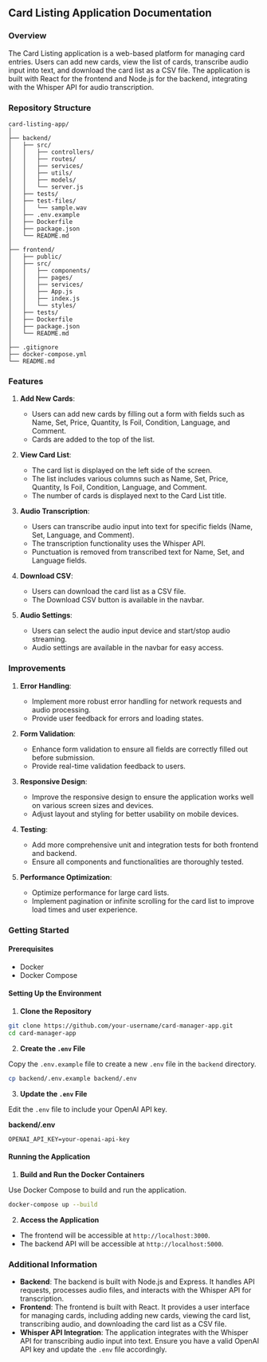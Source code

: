 ## Card Listing Application Documentation

### Overview

The Card Listing application is a web-based platform for managing card entries. Users can add new cards, view the list of cards, transcribe audio input into text, and download the card list as a CSV file. The application is built with React for the frontend and Node.js for the backend, integrating with the Whisper API for audio transcription.

### Repository Structure

```
card-listing-app/
│
├── backend/
│   ├── src/
│   │   ├── controllers/
│   │   ├── routes/
│   │   ├── services/
│   │   ├── utils/
│   │   ├── models/
│   │   └── server.js
│   ├── tests/
│   ├── test-files/
│   │   └── sample.wav
│   ├── .env.example
│   ├── Dockerfile
│   ├── package.json
│   └── README.md
│
├── frontend/
│   ├── public/
│   ├── src/
│   │   ├── components/
│   │   ├── pages/
│   │   ├── services/
│   │   ├── App.js
│   │   ├── index.js
│   │   └── styles/
│   ├── tests/
│   ├── Dockerfile
│   ├── package.json
│   └── README.md
│
├── .gitignore
├── docker-compose.yml
└── README.md
```

### Features

1. **Add New Cards**:
   - Users can add new cards by filling out a form with fields such as Name, Set, Price, Quantity, Is Foil, Condition, Language, and Comment.
   - Cards are added to the top of the list.

2. **View Card List**:
   - The card list is displayed on the left side of the screen.
   - The list includes various columns such as Name, Set, Price, Quantity, Is Foil, Condition, Language, and Comment.
   - The number of cards is displayed next to the Card List title.

3. **Audio Transcription**:
   - Users can transcribe audio input into text for specific fields (Name, Set, Language, and Comment).
   - The transcription functionality uses the Whisper API.
   - Punctuation is removed from transcribed text for Name, Set, and Language fields.

4. **Download CSV**:
   - Users can download the card list as a CSV file.
   - The Download CSV button is available in the navbar.

5. **Audio Settings**:
   - Users can select the audio input device and start/stop audio streaming.
   - Audio settings are available in the navbar for easy access.

### Improvements

1. **Error Handling**:
   - Implement more robust error handling for network requests and audio processing.
   - Provide user feedback for errors and loading states.

2. **Form Validation**:
   - Enhance form validation to ensure all fields are correctly filled out before submission.
   - Provide real-time validation feedback to users.

3. **Responsive Design**:
   - Improve the responsive design to ensure the application works well on various screen sizes and devices.
   - Adjust layout and styling for better usability on mobile devices.

4. **Testing**:
   - Add more comprehensive unit and integration tests for both frontend and backend.
   - Ensure all components and functionalities are thoroughly tested.

5. **Performance Optimization**:
   - Optimize performance for large card lists.
   - Implement pagination or infinite scrolling for the card list to improve load times and user experience.

### Getting Started

#### Prerequisites

- Docker
- Docker Compose

#### Setting Up the Environment

1. **Clone the Repository**

```bash
git clone https://github.com/your-username/card-manager-app.git
cd card-manager-app
```

2. **Create the `.env` File**

Copy the `.env.example` file to create a new `.env` file in the `backend` directory.

```bash
cp backend/.env.example backend/.env
```

3. **Update the `.env` File**

Edit the `.env` file to include your OpenAI API key.

**backend/.env**

```
OPENAI_API_KEY=your-openai-api-key
```

#### Running the Application

1. **Build and Run the Docker Containers**

Use Docker Compose to build and run the application.

```bash
docker-compose up --build
```

2. **Access the Application**

- The frontend will be accessible at `http://localhost:3000`.
- The backend API will be accessible at `http://localhost:5000`.

### Additional Information

- **Backend**: The backend is built with Node.js and Express. It handles API requests, processes audio files, and interacts with the Whisper API for transcription.
- **Frontend**: The frontend is built with React. It provides a user interface for managing cards, including adding new cards, viewing the card list, transcribing audio, and downloading the card list as a CSV file.
- **Whisper API Integration**: The application integrates with the Whisper API for transcribing audio input into text. Ensure you have a valid OpenAI API key and update the `.env` file accordingly.